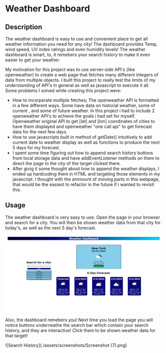 # Weather Dashboard

## Description

  The weather dashboard is easy to use and convenient place to get all weather information you need for any city! The dashboard provides Temp, wind speed, UV index ratings and even humidity levels! The weather dashboard is smart, to, it remebers your search history to make it even easier to get your weather.
  
  My motivation for this project was to use server-side API's (like openweather) to create a web page that fetches many different integers of data from multiple objects. I built this project to really test the limits of my understanding of API's in general as well as javascript to execute it all. Some problems I solved while creating this project were:
  
  - How to incorperate multiple fetches; The openweather API is formatted in a few different ways. Some have data on historial weather, some of current , and some of future weather. In this project i had to include 2 openweather API's to achieve the goals i had set for myself. Openweather original API to get [lat] and [lon] coordinates of cities to have them displayed and openweather "one call api" to get forecast data for the next few days.
  - How to use javascripts built in method of getDate() intuitively to add current date to weather display as well as functions to produce the next 5 days for my forecast.
  - I spent some time figuring out how to append search history buttons from local storage data and have addEventListener methods on them to direct the page to the city of the target clicked there.
  - After givig it some thought about how to append the weather displays, I ended up hardcoding them in HTML and targeting those elements in my javascript. I thought with the ammount of moving parts in this webpage, that would be the easiest to refactor in the future if i wanted to revisit this.
  

## Usage

  The weather dashboard is very easy to use. Open the page in your browser and search for a city. You will then be shown weather data from that city for today's, as well as the next 5 day's forecast. 
  
  ![Landing Page](https://github.com/Jesse-Lemieux/weather-dashboard/blob/727a169381779b625faebf9d7e08d87d316cd773/assets/screenshots/Screenshot%20(8).png)
  
  
  Also, the dashboard remebers you! Next time you load the page you will notice buttons underneathe the search bar which contain your search history, and they are interactive! Click them to be shown weather data for that target!
  
  ![Search History](./assets/screenshots/Screenshot (7).png)

